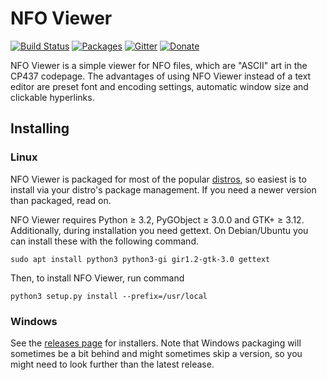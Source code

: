 NFO Viewer
==========

[![Build Status](https://travis-ci.org/otsaloma/nfoview.svg)](https://travis-ci.org/otsaloma/nfoview)
[![Packages](https://repology.org/badge/tiny-repos/nfoview.svg)](https://repology.org/metapackage/nfoview)
[![Gitter](https://badges.gitter.im/Join%20Chat.svg)](https://gitter.im/otsaloma/nfoview)
[![Donate](https://img.shields.io/badge/donate-paypal.me-blue.svg)](https://www.paypal.me/otsaloma)

NFO Viewer is a simple viewer for NFO files, which are "ASCII" art in
the CP437 codepage. The advantages of using NFO Viewer instead of a text
editor are preset font and encoding settings, automatic window size and
clickable hyperlinks.

## Installing

### Linux

NFO Viewer is packaged for most of the popular [distros][packages], so
easiest is to install via your distro's package management. If you need
a newer version than packaged, read on.

NFO Viewer requires Python ≥ 3.2, PyGObject ≥ 3.0.0 and GTK+ ≥ 3.12.
Additionally, during installation you need gettext. On Debian/Ubuntu you
can install these with the following command.

    sudo apt install python3 python3-gi gir1.2-gtk-3.0 gettext

Then, to install NFO Viewer, run command

    python3 setup.py install --prefix=/usr/local

[packages]: https://repology.org/metapackage/nfoview

### Windows

See the [releases page][releases] for installers. Note that Windows
packaging will sometimes be a bit behind and might sometimes skip a
version, so you might need to look further than the latest release.

[releases]: https://github.com/otsaloma/nfoview/releases
